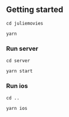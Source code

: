 ## Getting started

`cd juliemovies`

`yarn`

### Run server

`cd server`

`yarn start`

### Run ios

`cd ..`

`yarn ios`
